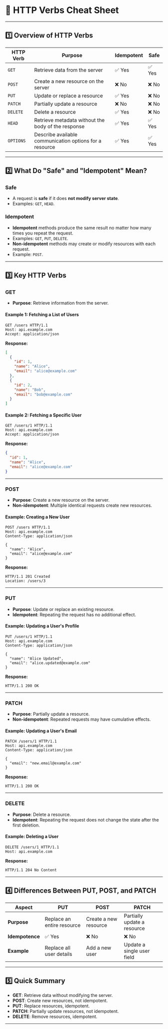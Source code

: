 
# **📮 HTTP Verbs Cheat Sheet**

---

## **1️⃣ Overview of HTTP Verbs**

| **HTTP Verb** | **Purpose**                                      | **Idempotent** | **Safe** |
|---------------|--------------------------------------------------|----------------|----------|
| `GET`         | Retrieve data from the server                   | ✅ Yes         | ✅ Yes   |
| `POST`        | Create a new resource on the server             | ❌ No          | ❌ No    |
| `PUT`         | Update or replace a resource                    | ✅ Yes         | ❌ No    |
| `PATCH`       | Partially update a resource                     | ❌ No          | ❌ No    |
| `DELETE`      | Delete a resource                               | ✅ Yes         | ❌ No    |
| `HEAD`        | Retrieve metadata without the body of the response | ✅ Yes      | ✅ Yes   |
| `OPTIONS`     | Describe available communication options for a resource | ✅ Yes | ✅ Yes   |

---

## **2️⃣ What Do "Safe" and "Idempotent" Mean?**

### **Safe**
- A request is **safe** if it does **not modify server state**.
- Examples: `GET`, `HEAD`.

### **Idempotent**
- **Idempotent** methods produce the same result no matter how many times you repeat the request.
- Examples: `GET`, `PUT`, `DELETE`.
- **Non-idempotent** methods may create or modify resources with each request.
- Example: `POST`.

---

## **3️⃣ Key HTTP Verbs**

### **GET**
- **Purpose**: Retrieve information from the server.

#### Example 1: Fetching a List of Users
```http
GET /users HTTP/1.1
Host: api.example.com
Accept: application/json
```

**Response:**
```json
[
  {
    "id": 1,
    "name": "Alice",
    "email": "alice@example.com"
  },
  {
    "id": 2,
    "name": "Bob",
    "email": "bob@example.com"
  }
]
```

#### Example 2: Fetching a Specific User
```http
GET /users/1 HTTP/1.1
Host: api.example.com
Accept: application/json
```

**Response:**
```json
{
  "id": 1,
  "name": "Alice",
  "email": "alice@example.com"
}
```

---

### **POST**
- **Purpose**: Create a new resource on the server.
- **Non-idempotent**: Multiple identical requests create new resources.

#### Example: Creating a New User
```http
POST /users HTTP/1.1
Host: api.example.com
Content-Type: application/json

{
  "name": "Alice",
  "email": "alice@example.com"
}
```

**Response:**
```http
HTTP/1.1 201 Created
Location: /users/3
```

---

### **PUT**
- **Purpose**: Update or replace an existing resource.
- **Idempotent**: Repeating the request has no additional effect.

#### Example: Updating a User's Profile
```http
PUT /users/1 HTTP/1.1
Host: api.example.com
Content-Type: application/json

{
  "name": "Alice Updated",
  "email": "alice.updated@example.com"
}
```

**Response:**
```http
HTTP/1.1 200 OK
```

---

### **PATCH**
- **Purpose**: Partially update a resource.
- **Non-idempotent**: Repeated requests may have cumulative effects.

#### Example: Updating a User's Email
```http
PATCH /users/1 HTTP/1.1
Host: api.example.com
Content-Type: application/json

{
  "email": "new.email@example.com"
}
```

**Response:**
```http
HTTP/1.1 200 OK
```

---

### **DELETE**
- **Purpose**: Delete a resource.
- **Idempotent**: Repeating the request does not change the state after the first deletion.

#### Example: Deleting a User
```http
DELETE /users/1 HTTP/1.1
Host: api.example.com
```

**Response:**
```http
HTTP/1.1 204 No Content
```

---

## **4️⃣ Differences Between PUT, POST, and PATCH**

| **Aspect**        | **PUT**                                      | **POST**                       | **PATCH**                        |
|-------------------|----------------------------------------------|--------------------------------|----------------------------------|
| **Purpose**       | Replace an entire resource                  | Create a new resource          | Partially update a resource      |
| **Idempotence**   | ✅ Yes                                       | ❌ No                          | ❌ No                            |
| **Example**       | Replace all user details                    | Add a new user                 | Update a single user field       |

---

## **5️⃣ Quick Summary**

- **GET**: Retrieve data without modifying the server.
- **POST**: Create new resources, not idempotent.
- **PUT**: Replace resources, idempotent.
- **PATCH**: Partially update resources, not idempotent.
- **DELETE**: Remove resources, idempotent.

---

